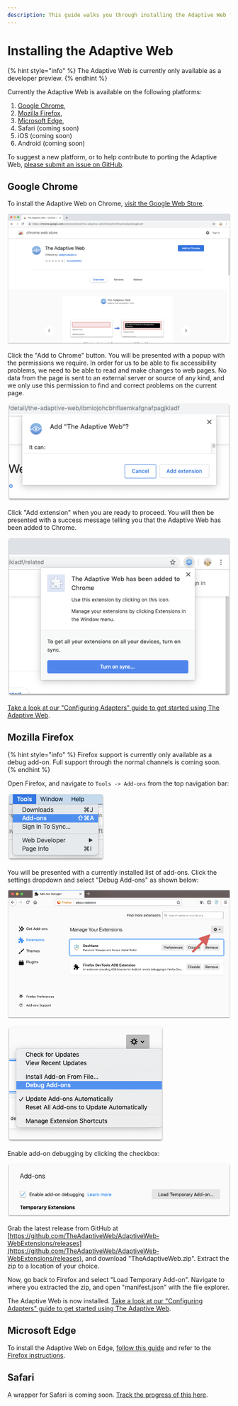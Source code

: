 ```yaml
---
description: This guide walks you through installing the Adaptive Web for your browser.
---
```


# Installing the Adaptive Web

{% hint style="info" %}
The Adaptive Web is currently only available as a developer preview.
{% endhint %}

Currently the Adaptive Web is available on the following platforms:

1. [Google Chrome](installing-the-adaptive-web.md#chrome),
2. [Mozilla Firefox](installing-the-adaptive-web.md#mozilla-firefox),
3. [Microsoft Edge](installing-the-adaptive-web.md#microsoft-edge),
4. Safari \(coming soon\)
5. iOS \(coming soon\)
6. Android \(coming soon\)

To suggest a new platform, or to help contribute to porting the Adaptive Web, [please submit an issue on GitHub](https://github.com/TheAdaptiveWeb/AdaptiveWeb.io/issues).

## Google Chrome

To install the Adaptive Web on Chrome, [visit the Google Web Store](https://chrome.google.com/webstore/detail/the-adaptive-web/ibmiojohcbhflaemkafgnafpagjkiadf).

![](.gitbook/assets/image%20%284%29.png)

Click the "Add to Chrome" button. You will be presented with a popup with the permissions we require. In order for us to be able to fix accessibility problems, we need to be able to read and make changes to web pages. No data from the page is sent to an external server or source of any kind, and we only use this permission to find and correct problems on the current page.

![](.gitbook/assets/image%20%2810%29.png)

Click "Add extension" when you are ready to proceed. You will then be presented with a success message telling you that the Adaptive Web has been added to Chrome.

![](.gitbook/assets/image%20%2820%29.png)

[Take a look at our "Configuring Adapters" guide to get started using The Adaptive Web](configuring-adapters.md).

## Mozilla Firefox

{% hint style="info" %}
Firefox support is currently only available as a debug add-on. Full support through the normal channels is coming soon.
{% endhint %}

Open Firefox, and navigate to `Tools -> Add-ons` from the top navigation bar:

![](.gitbook/assets/image%20%289%29.png)

You will be presented with a currently installed list of add-ons. Click the settings dropdown and select "Debug Add-ons" as shown below:

![](.gitbook/assets/image%20%2814%29.png)

![](.gitbook/assets/image%20%2817%29.png)

Enable add-on debugging by clicking the checkbox:

![](.gitbook/assets/image%20%2816%29.png)

Grab the latest release from GitHub at [https://github.com/TheAdaptiveWeb/AdaptiveWeb-WebExtensions/releases](https://github.com/TheAdaptiveWeb/AdaptiveWeb-WebExtensions/releases), and download "TheAdaptiveWeb.zip". Extract the zip to a location of your choice.

Now, go back to Firefox and select "Load Temporary Add-on". Navigate to where you extracted the zip, and open "manifest.json" with the file explorer.

The Adaptive Web is now installed. ​[Take a look at our "Configuring Adapters" guide to get started using The Adaptive Web](https://app.gitbook.com/@theadaptiveweb/s/adaptiveweb/~/edit/drafts/-LbxR30wGVNyg3uaboxS/configuring-adapters).

## Microsoft Edge

To install the Adaptive Web on Edge, [follow this guide](https://docs.microsoft.com/en-us/microsoft-edge/extensions/guides/adding-and-removing-extensions) and refer to the [Firefox instructions](installing-the-adaptive-web.md#mozilla-firefox).

## Safari

A wrapper for Safari is coming soon. [Track the progress of this here](https://github.com/TheAdaptiveWeb/AdaptiveWeb.io/issues/28).

